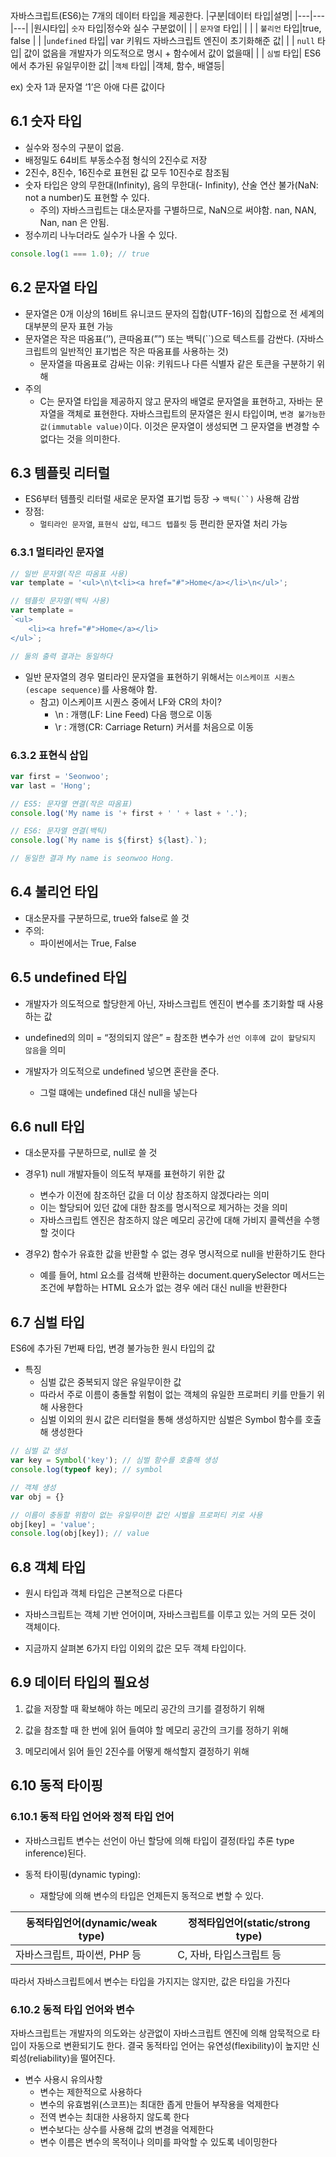자바스크립트(ES6)는 7개의 데이터 타입을 제공한다.
|구분|데이터 타입|설명|
|---|---|---|
|원시타입| `숫자` 타입|정수와 실수 구분없이|
| | `문자열` 타입| |
| | `불리언` 타입|true, false |
| |`undefined` 타입| var 키워드 자바스크립트 엔진이 초기화해준 값|
| | `null` 타입| 값이 없음을 개발자가 의도적으로 명시 + 함수에서 값이 없을때|
| | `심벌` 타입| ES6에서 추가된 유일무이한 값|
|`객체` 타입| |객체, 함수, 배열등|

ex) 숫자 1과 문자열 ‘1’은 아애 다른 값이다

## 6.1 숫자 타입
- 실수와 정수의 구분이 없음.
- 배정밀도 64비트 부동소수점 형식의 2진수로 저장
- 2진수, 8진수, 16진수로 표현된 값 모두 10진수로 참조됨
- 숫자 타입은 양의 무한대(Infinity), 음의 무한대(- Infinity), 산술 연산 불가(NaN: not a number)도 표현할 수 있다.
    - 주의) 자바스크립트는 대소문자를 구별하므로, NaN으로 써야함. nan, NAN, Nan, nan 은 안됨.
- 정수끼리 나누더라도 실수가 나올 수 있다.

```jsx
console.log(1 === 1.0); // true
```



## 6.2 문자열 타입

- 문자열은 0개 이상의 16비트 유니코드 문자의 집합(UTF-16)의 집합으로 전 세계의 대부분의 문자 표현 가능
- 문자열은 작은 따옴표(’’), 큰따옴표(””) 또는 백틱(``)으로 텍스트를 감싼다. (자바스크립트의 일반적인 표기법은 작은 따옴표를 사용하는 것)
    - 문자열을 따옴표로 감싸는 이유: 키워드나 다른 식별자 같은 토큰을 구분하기 위해 
- 주의
    - C는 문자열 타입을 제공하지 않고 문자의 배열로 문자열을 표현하고, 자바는 문자열을 객체로 표현한다. 자바스크립트의 문자열은 원시 타입이며, `변경 불가능한 값(immutable value)`이다. 이것은 문자열이 생성되면 그 문자열을 변경할 수 없다는 것을 의미한다. 

## 6.3 템플릿 리터럴

- ES6부터 템플릿 리터럴 새로운 문자열 표기법 등장 → `백틱(``)` 사용해 감쌈
- 장점: 
    - `멀티라인 문자열`, `표현식 삽입`, `테그드 텝플릿` 등 편리한 문자열 처리 가능

### 6.3.1 멀티라인 문자열

```jsx
// 일반 문자열(작은 따옴표 사용)
var template = '<ul>\n\t<li><a href="#">Home</a></li>\n</ul>';

// 템플릿 문자열(백틱 사용)
var template = 
`<ul>
	<li><a href="#">Home</a></li>
</ul>`;

// 둘의 출력 결과는 동일하다
```

- 일반 문자열의 경우 멀티라인 문자열을 표현하기 위해서는 `이스케이프 시퀀스(escape sequence)`를 사용해야 함.
    - 참고) 이스케이프 시퀀스 중에서 LF와 CR의 차이?
        - \n : 개행(LF: Line Feed) 다음 행으로 이동
        - \r : 개행(CR: Carriage Return) 커서를 처음으로 이동

### 6.3.2 표현식 삽입

```jsx
var first = 'Seonwoo';
var last = 'Hong';

// ES5: 문자열 연결(작은 따옴표)
console.log('My name is '+ first + ' ' + last + '.');

// ES6: 문자열 연결(백틱)
console.log(`My name is ${first} ${last}.`);

// 동일한 결과 My name is seonwoo Hong.
```

## 6.4 불리언 타입

- 대소문자를 구분하므로, true와 false로 쓸 것 
- 주의: 
    - 파이썬에서는 True, False

## 6.5 undefined 타입

- 개발자가 의도적으로 할당한게 아닌, 자바스크립트 엔진이 변수를 초기화할 때 사용하는 값

- undefined의 의미 = “정의되지 않은” = 참조한 변수가 `선언 이후에 값이 할당되지 않음`을 의미

- 개발자가 의도적으로 undefined 넣으면 혼란을 준다.
    - 그럴 떄에는 undefined 대신 null을 넣는다

## 6.6 null 타입

- 대소문자를 구분하므로, null로 쓸 것

- 경우1) null 개발자들이 의도적 부재를 표현하기 위한 값
    - 변수가 이전에 참조하던 값을 더 이상 참조하지 않겠다라는 의미
    - 이는 할당되어 있던 값에 대한 참조를 명시적으로 제거하는 것을 의미
    - 자바스크립트 엔진은 참조하지 않은 메모리 공간에 대해 가비지 콜렉션을 수행할 것이다

- 경우2) 함수가 유효한 값을 반환할 수 없는 경우 명시적으로 null을 반환하기도 한다
    - 예를 들어, html 요소를 검색해 반환하는 document.querySelector 메서드는 조건에 부합하는 HTML 요소가 없는 경우 에러 대신 null을 반환한다

## 6.7 심벌 타입

ES6에 추가된 7번째 타입, 변경 불가능한 원시 타입의 값

- 특징
    - 심벌 값은 중복되지 않은 유일무이한 값
    - 따라서 주로 이름이 충돌할 위험이 없는 객체의 유일한 프로퍼티 키를 만들기 위해 사용한다
    - 심벌 이외의 원시 값은 리터럴을 통해 생성하지만 심벌은 Symbol 함수를 호출해 생성한다
    
```jsx
// 심벌 값 생성
var key = Symbol('key'); // 심벌 함수를 호출해 생성
console.log(typeof key); // symbol

// 객체 생성
var obj = {}

// 이름이 충동할 위함이 없는 유일무이한 값인 시벌을 프로퍼티 키로 사용
obj[key] = 'value';
console.log(obj[key]); // value
```
    

## 6.8 객체 타입

- 원시 타입과 객체 타입은 근본적으로 다른다

- 자바스크립트는 객체 기반 언어이며, 자바스크립트를 이루고 있는 거의 모든 것이 객체이다.

- 지금까지 살펴본 6가지 타입 이외의 값은 모두 객체 타입이다.

## 6.9 데이터 타입의 필요성

1) 값을 저장할 때 확보해야 하는 메모리 공간의 크기를 결정하기 위해

2) 값을 참조할 때 한 번에 읽어 들여야 할 메모리 공간의 크기를 정하기 위해

3) 메모리에서 읽어 들인 2진수를 어떻게 해석할지 결정하기 위해

## 6.10 동적 타이핑

### 6.10.1 동적 타입 언어와 정적 타입 언어

- 자바스크립트 변수는 선언이 아닌 할당에 의해 타입이 결정(타입 추론 type inference)된다.

- 동적 타이핑(dynamic typing): 
    - 재할당에 의해 변수의 타입은 언제든지 동적으로 변할 수 있다.

|동적타입언어(dynamic/weak type)|정적타입언어(static/strong type)|
|---|---|
|자바스크립트, 파이썬, PHP 등|C, 자바, 타입스크립트 등|

따라서 자바스크립트에서 변수는 타입을 가지지는 않지만, 값은 타입을 가진다

### 6.10.2 동적 타입 언어와 변수

자바스크립트는 개발자의 의도와는 상관없이 자바스크립트 엔진에 의해 암묵적으로 타입이 자동으로 변환되기도 한다. 결국 동적타입 언어는 유연성(flexibility)이 높지만 신뢰성(reliability)을 떨어진다.

- 변수 사용시 유의사항
    - 변수는 제한적으로 사용하다
    - 변수의 유효범위(스코프)는 최대한 좁게 만들어 부작용을 억제한다
    - 전역 변수는 최대한 사용하지 않도록 한다
    - 변수보다는 상수를 사용해 값의 변경을 억제한다
    - 변수 이름은 변수의 목적이나 의미를 파악할 수 있도록 네이밍한다
